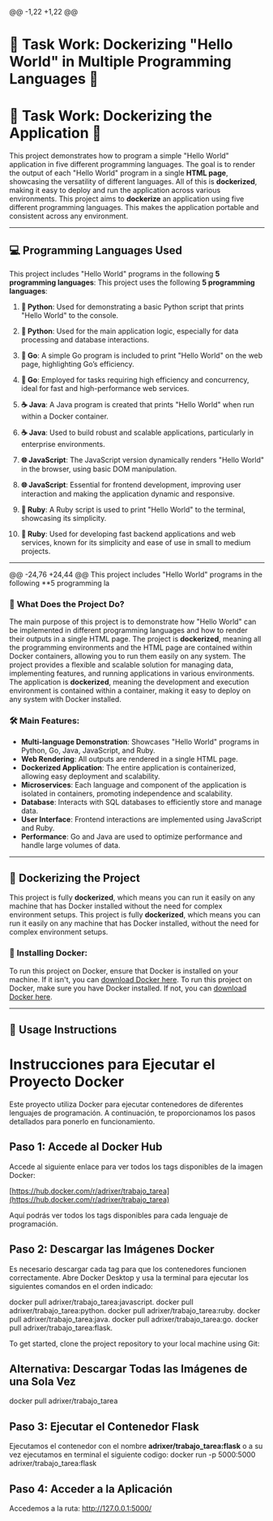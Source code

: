 @@ -1,22 +1,22 @@
# 🐳 **Task Work: Dockerizing "Hello World" in Multiple Programming Languages** 🐳
# 🐳 **Task Work: Dockerizing the Application** 🐳

This project demonstrates how to program a simple "Hello World" application in five different programming languages. The goal is to render the output of each "Hello World" program in a single **HTML page**, showcasing the versatility of different languages. All of this is **dockerized**, making it easy to deploy and run the application across various environments.
This project aims to **dockerize** an application using five different programming languages. This makes the application portable and consistent across any environment.

---

## 💻 **Programming Languages Used**

This project includes "Hello World" programs in the following **5 programming languages**:
This project uses the following **5 programming languages**:

1. **🐍 Python**: Used for demonstrating a basic Python script that prints "Hello World" to the console.
1. **🐍 Python**: Used for the main application logic, especially for data processing and database interactions.
   
2. **🚀 Go**: A simple Go program is included to print "Hello World" on the web page, highlighting Go’s efficiency.
2. **🚀 Go**: Employed for tasks requiring high efficiency and concurrency, ideal for fast and high-performance web services.

3. **☕ Java**: A Java program is created that prints "Hello World" when run within a Docker container.
3. **☕ Java**: Used to build robust and scalable applications, particularly in enterprise environments.

4. **🌐 JavaScript**: The JavaScript version dynamically renders "Hello World" in the browser, using basic DOM manipulation.
4. **🌐 JavaScript**: Essential for frontend development, improving user interaction and making the application dynamic and responsive.

5. **💎 Ruby**: A Ruby script is used to print "Hello World" to the terminal, showcasing its simplicity.
5. **💎 Ruby**: Used for developing fast backend applications and web services, known for its simplicity and ease of use in small to medium projects.

---


@@ -24,76 +24,44 @@ This project includes "Hello World" programs in the following **5 programming la

### 🌟 **What Does the Project Do?**

The main purpose of this project is to demonstrate how "Hello World" can be implemented in different programming languages and how to render their outputs in a single HTML page. The project is **dockerized**, meaning all the programming environments and the HTML page are contained within Docker containers, allowing you to run them easily on any system.
The project provides a flexible and scalable solution for managing data, implementing features, and running applications in various environments. The application is **dockerized**, meaning the development and execution environment is contained within a container, making it easy to deploy on any system with Docker installed.

### 🛠 **Main Features:**

- **Multi-language Demonstration**: Showcases "Hello World" programs in Python, Go, Java, JavaScript, and Ruby.
- **Web Rendering**: All outputs are rendered in a single HTML page.
- **Dockerized Application**: The entire application is containerized, allowing easy deployment and scalability.
- **Microservices**: Each language and component of the application is isolated in containers, promoting independence and scalability.
- **Database**: Interacts with SQL databases to efficiently store and manage data.
- **User Interface**: Frontend interactions are implemented using JavaScript and Ruby.
- **Performance**: Go and Java are used to optimize performance and handle large volumes of data.

---

## 🐋 **Dockerizing the Project**

This project is fully **dockerized**, which means you can run it easily on any machine that has Docker installed without the need for complex environment setups.
This project is fully **dockerized**, which means you can run it easily on any machine that has Docker installed, without the need for complex environment setups.

### 🚀 **Installing Docker:**

To run this project on Docker, ensure that Docker is installed on your machine. If it isn't, you can [download Docker here](https://www.docker.com/get-started).
To run this project on Docker, make sure you have Docker installed. If not, you can [download Docker here](https://www.docker.com/get-started).

---

## 🔨 **Usage Instructions**


# Instrucciones para Ejecutar el Proyecto Docker

Este proyecto utiliza Docker para ejecutar contenedores de diferentes lenguajes de programación. A continuación, te proporcionamos los pasos detallados para ponerlo en funcionamiento.

## Paso 1: Accede al Docker Hub

Accede al siguiente enlace para ver todos los tags disponibles de la imagen Docker:

[https://hub.docker.com/r/adrixer/trabajo_tarea](https://hub.docker.com/r/adrixer/trabajo_tarea)

Aquí podrás ver todos los tags disponibles para cada lenguaje de programación.

## Paso 2: Descargar las Imágenes Docker


Es necesario descargar cada tag para que los contenedores funcionen correctamente. Abre Docker Desktop y usa la terminal para ejecutar los siguientes comandos en el orden indicado:


docker pull adrixer/trabajo_tarea:javascript.
docker pull adrixer/trabajo_tarea:python.
docker pull adrixer/trabajo_tarea:ruby.
docker pull adrixer/trabajo_tarea:java.
docker pull adrixer/trabajo_tarea:go.
docker pull adrixer/trabajo_tarea:flask.

To get started, clone the project repository to your local machine using Git:

## Alternativa: Descargar Todas las Imágenes de una Sola Vez


docker pull adrixer/trabajo_tarea


## Paso 3: Ejecutar el Contenedor Flask

Ejecutamos el contenedor con el nombre **adrixer/trabajo_tarea:flask** 
o a su vez ejecutamos en terminal el siguiente codigo: 
docker run -p 5000:5000 adrixer/trabajo_tarea:flask


## Paso 4: Acceder a la Aplicación 

Accedemos a la ruta:
http://127.0.0.1:5000/ 


